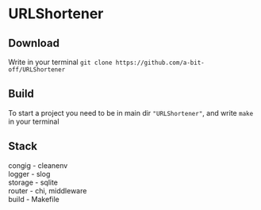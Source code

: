 # URLShortener
## Download
Write in your terminal `git clone https://github.com/a-bit-off/URLShortener`
## Build
To start a project you need to be in main dir `"URLShortener"`, and write `make` in your terminal
## Stack
congig - cleanenv <br />
logger - slog <br />
storage - sqlite <br />
router - chi, middleware <br />
build - Makefile <br />

